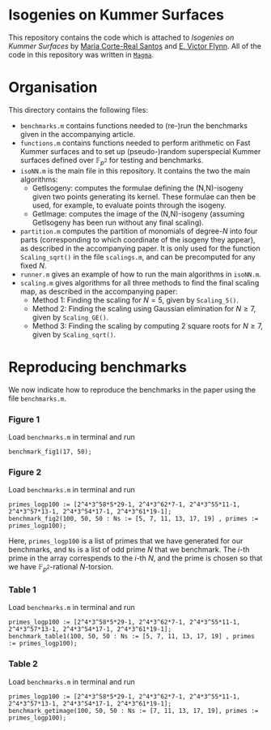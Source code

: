 # Isogenies on Kummer Surfaces

This repository contains the code which is attached to *Isogenies on Kummer Surfaces* by [Maria Corte-Real Santos](https://www.mariascrs.com/) and [E. Victor Flynn](https://people.maths.ox.ac.uk/flynn/). All of the code in this repository was written in [`Magma`](http://magma.maths.usyd.edu.au/magma/).

# Organisation

This directory contains the following files:
- `benchmarks.m` contains functions needed to (re-)run the benchmarks given in the accompanying article.
- `functions.m` contains functions needed to perform arithmetic on Fast Kummer surfaces and to set up (pseudo-)random superspecial Kummer surfaces defined over $\mathbb{F}_{p^2}$ for testing and benchmarks.
- `isoNN.m` is the main file in this repository. It contains the two the main algorithms: 
    - $\textsf{GetIsogeny}$: computes the formulae defining the (N,N)-isogeny given two points generating its kernel. These formulae can then be used, for example, to evaluate points through the isogeny.
    - $\textsf{GetImage}$: computes the image of the (N,N)-isogeny (assuming $\textsf{GetIsogeny}$ has been run without any final scaling).
- `partition.m` computes the partition of monomials of degree-$N$ into four parts (corresponding to which coordinate of the isogeny they appear), as described in the accompanying paper. It is only used for the function `Scaling_sqrt()` in the file `scalings.m`, and can be precomputed for any fixed $N$.
- `runner.m` gives an example of how to run the main algorithms in `isoNN.m`.
- `scaling.m` gives algorithms for all three methods to find the final scaling map, as described in the accompanying paper:
    - Method 1: Finding the scaling for $N = 5$, given by `Scaling_5()`.
    - Method 2: Finding the scaling using Gaussian elimination for $N \geq 7$, given by `Scaling_GE()`.
    - Method 3: Finding the scaling by computing 2 square roots for $N \geq 7$, given by `Scaling_sqrt()`.


# Reproducing benchmarks

We now indicate how to reproduce the benchmarks in the paper using the file `benchmarks.m`.

### Figure 1
Load `benchmarks.m` in terminal and run 
```
benchmark_fig1(17, 50);
```

### Figure 2
Load `benchmarks.m` in terminal and run 
```
primes_logp100 := [2^4*3^58*5*29-1, 2^4*3^62*7-1, 2^4*3^55*11-1, 2^4*3^57*13-1, 2^4*3^54*17-1, 2^4*3^61*19-1];
benchmark_fig2(100, 50, 50 : Ns := [5, 7, 11, 13, 17, 19] , primes := primes_logp100);
```
Here, `primes_logp100` is a list of primes that we have generated for our benchmarks, and `Ns` is a list of odd prime $N$ that we benchmark. The $i$-th prime in the array correspends to the $i$-th $N$, and the prime is chosen so that we have $\mathbb{F}_{p^2}$-rational $N$-torsion. 

### Table 1 
Load `benchmarks.m` in terminal and run 
```
primes_logp100 := [2^4*3^58*5*29-1, 2^4*3^62*7-1, 2^4*3^55*11-1, 2^4*3^57*13-1, 2^4*3^54*17-1, 2^4*3^61*19-1];
benchmark_table1(100, 50, 50 : Ns := [5, 7, 11, 13, 17, 19] , primes := primes_logp100);
```

### Table 2
Load `benchmarks.m` in terminal and run 
```
primes_logp100 := [2^4*3^58*5*29-1, 2^4*3^62*7-1, 2^4*3^55*11-1, 2^4*3^57*13-1, 2^4*3^54*17-1, 2^4*3^61*19-1];
benchmark_getimage(100, 50, 50 : Ns := [7, 11, 13, 17, 19], primes := primes_logp100);
```
